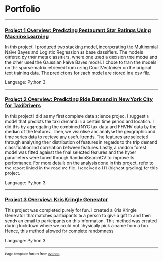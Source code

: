 # Portfolio

---


### [Project 1 Overview: Predicting Restaurant Star Ratings Using Machine Learning](https://github.com/shelrx/shelrx_predictingstarratings)

In this project, I produced two stacking model, incorporating the Multinomial Naïve Bayes and Logistic Regression as base classifiers. The models differed by their meta classifiers, where one used a decision tree model and the other used the Gaussian Naïve Bayes model. I chose to train the models on the sparse matrix retrieved from using CountVectoriser on the original text training data. The predictions for each model are stored in a csv file.

Language: Python 3



---


### [Project 2 Overview: Predicting Ride Demand in New York City for TaxiDrivers](https://github.com/MAST30034-2021-S2/mast30034_2021_s2_project_1-shelanahrahman)

In this project I did as my first complete data science projec, I suggest a model that predicts the taxi demand in a certain time period and location. I did this by aggregating the combined NYC taxi data and FHVHV data by the median of the features.  Then, we visualise and analyse the geographic and time series data to retrieve any useful trends.  The features are selected through analysing their distribution of features in regards to the trip demand classificationand correlation between features.  Lastly, a random forest model was fitted against the final selected features and the hyper parameters were tuned through RandomSearchCV to improve its performance. For more details on the analysis done in this project, refer to the report linked in the read me file. I received a H1 (highest grading) for this project.

Language: Python 3


---


### [Project 3 Overview: Kris Kringle Generator](https://github.com/shelanahrahman/Kris-Kringle-)

This project was completed purely for fun. I created a Kris Kringle Generator that matches participants to a person to give a gift to and then sends an email to participants on this information. This method was created during lockdown where we could not physically pick a name from a box. Hence, this method allowed for complete randomness.

Language: Python 3


---
<p style="font-size:11px">Page template forked from <a href="https://github.com/evanca/quick-portfolio">evanca</a></p>
<!-- Remove above link if you don't want to attibute -->

